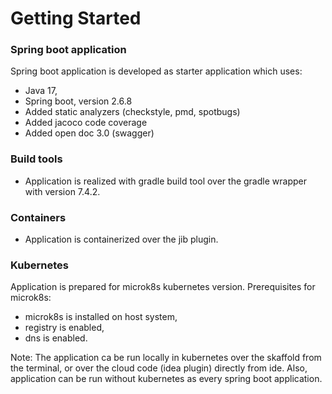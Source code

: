 # Getting Started

### Spring boot application

Spring boot application is developed as starter application which uses:
* Java 17,
* Spring boot, version 2.6.8
* Added static analyzers (checkstyle, pmd, spotbugs)
* Added jacoco code coverage
* Added open doc 3.0 (swagger)

### Build tools
* Application is realized with gradle build tool over the gradle wrapper with version 7.4.2.

### Containers
* Application is containerized over the jib plugin.

### Kubernetes
Application is prepared for microk8s kubernetes version.
Prerequisites for microk8s:
* microk8s is installed on host system,
* registry is enabled,
* dns is enabled.

Note: The application ca be run locally in kubernetes over the skaffold from the terminal, or over the cloud code (idea plugin) directly from ide. Also, application can be run without kubernetes as every spring boot application.
